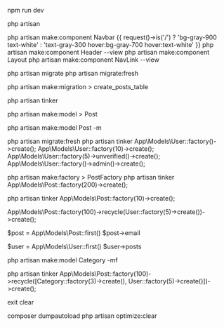 <!-- Start -->
npm run dev

php artisan
<!-- View - Component -->
php artisan make:component Navbar
{{ request()->is('/') ? 'bg-gray-900 text-white' : 'text-gray-300 hover:bg-gray-700 hover:text-white' }}
php artisan make:component Header --view
php artisan make:component Layout
php artisan make:component NavLink --view

<!-- Database -->
php artisan migrate
php artisan migrate:fresh
<!-- Buat database -->
php artisan make:migration > create_posts_table

php artisan tinker

<!-- Model -->
php artisan make:model > Post
<!-- Model dan Migrate-->
php artisan make:model Post -m


<!-- Factory -->
php artisan migrate:fresh
php artisan tinker
App\Models\User::factory()->create();
App\Models\User::factory(10)->create();
App\Models\User::factory(5)->unverified()->create();
App\Models\User::factory()->admin()->create();

php artisan make:factory > PostFactory
php artisan tinker
App\Models\Post::factory(200)->create();


php artisan tinker
App\Models\Post::factory(10)->create();

App\Models\Post::factory(100)->recycle(User::factory(5)->create())->create();

$post = App\Models\Post::first()
$post->email

$user = App\Models\User::first()
$user->posts

<!-- Category -->
php artisan make:model Category -mf

php artisan tinker
App\Models\Post::factory(100)->recycle([Category::factory(3)->create(), User::factory(5)->create()])->create();


exit
clear

<!-- Bersihkan Chace -->
composer dumpautoload
php artisan optimize:clear
